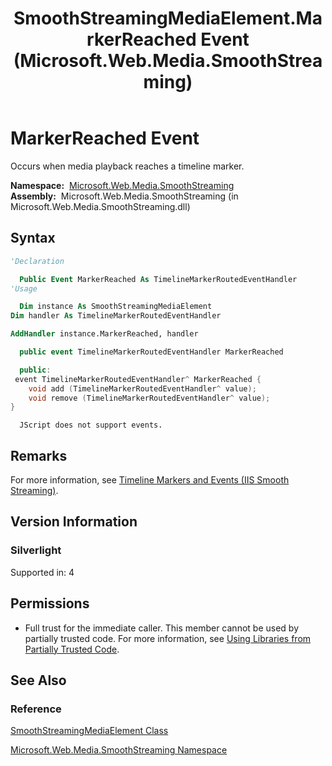 ﻿---
title: SmoothStreamingMediaElement.MarkerReached Event (Microsoft.Web.Media.SmoothStreaming)
TOCTitle: MarkerReached Event
ms:assetid: E:Microsoft.Web.Media.SmoothStreaming.SmoothStreamingMediaElement.MarkerReached
ms:mtpsurl: https://msdn.microsoft.com/en-us/library/microsoft.web.media.smoothstreaming.smoothstreamingmediaelement.markerreached(v=VS.90)
ms:contentKeyID: 23960986
ms.date: 05/02/2012
mtps_version: v=VS.90
f1_keywords:
- Microsoft.Web.Media.SmoothStreaming.SmoothStreamingMediaElement.MarkerReached
dev_langs:
- csharp
- jscript
- vb
- cpp
api_location:
- Microsoft.Web.Media.SmoothStreaming.dll
api_name:
- Microsoft.Web.Media.SmoothStreaming.SmoothStreamingMediaElement.add_MarkerReached
- Microsoft.Web.Media.SmoothStreaming.SmoothStreamingMediaElement.MarkerReached
- Microsoft.Web.Media.SmoothStreaming.SmoothStreamingMediaElement.remove_MarkerReached
api_type:
- Managed
topic_type:
- apiref
- kbSyntax
product_family_name: VS
ROBOTS: INDEX,FOLLOW
---

# MarkerReached Event

Occurs when media playback reaches a timeline marker.

**Namespace:**  [Microsoft.Web.Media.SmoothStreaming](microsoft-web-media-smoothstreaming-namespace_1.md)  
**Assembly:**  Microsoft.Web.Media.SmoothStreaming (in Microsoft.Web.Media.SmoothStreaming.dll)

## Syntax

```vb
'Declaration

  Public Event MarkerReached As TimelineMarkerRoutedEventHandler
'Usage

  Dim instance As SmoothStreamingMediaElement
Dim handler As TimelineMarkerRoutedEventHandler

AddHandler instance.MarkerReached, handler
```

```csharp
  public event TimelineMarkerRoutedEventHandler MarkerReached
```

```cpp
  public:
 event TimelineMarkerRoutedEventHandler^ MarkerReached {
    void add (TimelineMarkerRoutedEventHandler^ value);
    void remove (TimelineMarkerRoutedEventHandler^ value);
}
```

```jscript
  JScript does not support events.
```

## Remarks

For more information, see [Timeline Markers and Events (IIS Smooth Streaming)](timeline-markers-and-events.md).

## Version Information

### Silverlight

Supported in: 4  

## Permissions

  - Full trust for the immediate caller. This member cannot be used by partially trusted code. For more information, see [Using Libraries from Partially Trusted Code](https://msdn.microsoft.com/library/8skskf63).

## See Also

### Reference

[SmoothStreamingMediaElement Class](smoothstreamingmediaelement-class-microsoft-web-media-smoothstreaming_1.md)

[Microsoft.Web.Media.SmoothStreaming Namespace](microsoft-web-media-smoothstreaming-namespace_1.md)

